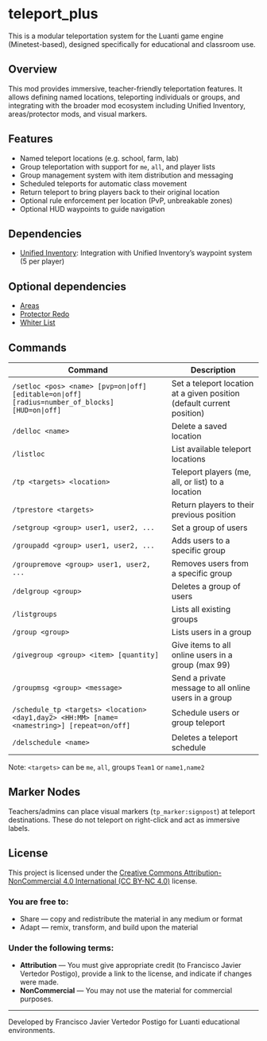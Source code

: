 # teleport_plus

This is a modular teleportation system for the Luanti game engine (Minetest-based), designed specifically for educational and classroom use.

## Overview

This mod provides immersive, teacher-friendly teleportation features. It allows defining named locations, teleporting individuals or groups, and integrating with the broader mod ecosystem including Unified Inventory, areas/protector mods, and visual markers.

## Features

- Named teleport locations (e.g. school, farm, lab)
- Group teleportation with support for `me`, `all`, and player lists
- Group management system with item distribution and messaging
- Scheduled teleports for automatic class movement
- Return teleport to bring players back to their original location
- Optional rule enforcement per location (PvP, unbreakable zones)
- Optional HUD waypoints to guide navigation

## Dependencies
- [Unified Inventory](https://content.luanti.org/packages/RealBadAngel/unified_inventory/): Integration with Unified Inventory’s waypoint system (5 per player)

## Optional dependencies
- [Areas](https://content.luanti.org/packages/ShadowNinja/areas/)
- [Protector Redo](https://content.luanti.org/packages/TenPlus1/protector/)
- [Whiter List](https://content.luanti.org/packages/AntumDeluge/whitelist/)

## Commands

| Command                                        | Description                                      |
|-----------------------------------------------|--------------------------------------------------|
| `/setloc <pos> <name> [pvp=on\|off] [editable=on\|off] [radius=number_of_blocks] [HUD=on\|off]` | Set a teleport location at a given position (default current position)     |
| `/delloc <name>`                               | Delete a saved location                          |
| `/listloc`                                     | List available teleport locations                |
| `/tp <targets> <location>`                         | Teleport players (me, all, or list) to a location |
| `/tprestore <targets>`                         | Return players to their previous position        |
| `/setgroup <group> user1, user2, ...`          | Set a group of users                            |
| `/groupadd <group> user1, user2, ...`          | Adds users to a specific group                  |
| `/groupremove <group> user1, user2, ...`       | Removes users from a specific group             |
| `/delgroup <group>`                         | Deletes a group of users                        |
| `/listgroups`                               | Lists all existing groups                          |
| `/group <group>`                               | Lists users in a group                          |
| `/givegroup <group> <item> [quantity]`         | Give items to all online users in a group (max 99) |
| `/groupmsg <group> <message>`                  | Send a private message to all online users in a group |
| `/schedule_tp <targets> <location> <day1,day2> <HH:MM> [name=<namestring>] [repeat=on/off]` | Schedule users or group teleport              |
| `/delschedule <name>`                         | Deletes a teleport schedule                        |

Note: `<targets>` can be `me`, `all`, groups `Team1` or `name1,name2`

## Marker Nodes

Teachers/admins can place visual markers (`tp_marker:signpost`) at teleport destinations. These do not teleport on right-click and act as immersive labels.

## License

This project is licensed under the [Creative Commons Attribution-NonCommercial 4.0 International (CC BY-NC 4.0)](https://creativecommons.org/licenses/by-nc/4.0/) license.

### You are free to:
- Share — copy and redistribute the material in any medium or format
- Adapt — remix, transform, and build upon the material

### Under the following terms:
- **Attribution** — You must give appropriate credit (to Francisco Javier Vertedor Postigo), provide a link to the license, and indicate if changes were made.
- **NonCommercial** — You may not use the material for commercial purposes.

---

Developed by Francisco Javier Vertedor Postigo for Luanti educational environments.
